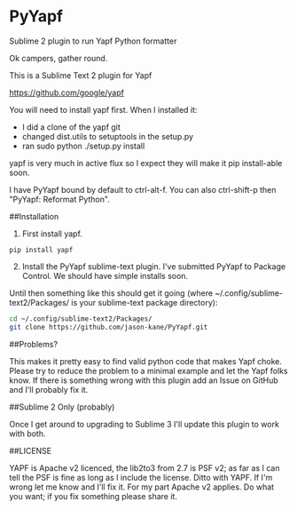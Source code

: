 # PyYapf
Sublime 2 plugin to run Yapf Python formatter

Ok campers, gather round.

This is a Sublime Text 2 plugin for Yapf

https://github.com/google/yapf

You will need to install yapf first.  When I installed it:
*  I did a clone of the yapf git
*  changed dist.utils to setuptools in the setup.py
*  ran sudo python ./setup.py install

yapf is very much in active flux so I expect they will make it pip install-able soon.

I have PyYapf bound by default to ctrl-alt-f.  You can also ctrl-shift-p then "PyYapf: Reformat Python".

##Installation

1.  First install yapf.
```
pip install yapf
```

2.  Install the PyYapf sublime-text plugin.
I've submitted PyYapf to Package Control.  We should have simple installs soon.

Until then something like this should get it going (where ~/.config/sublime-text2/Packages/ is your sublime-text package directory):

```sh
cd ~/.config/sublime-text2/Packages/
git clone https://github.com/jason-kane/PyYapf.git
```

##Problems?

This makes it pretty easy to find valid python code that makes Yapf choke.  Please try to reduce the problem to a minimal example and let the Yapf folks know.  If there is something wrong with this plugin add an Issue on GitHub and I'll probably fix it.


##Sublime 2 Only (probably)

Once I get around to upgrading to Sublime 3 I'll update this plugin to work with both.

##LICENSE

YAPF is Apache v2 licenced, the lib2to3 from 2.7 is PSF v2; as far as I can tell the PSF is fine as long as I include the license.  Ditto with YAPF.  If I'm wrong let me know and I'll fix it.  For my part Apache v2 applies.  Do what you want; if you fix something please share it.
